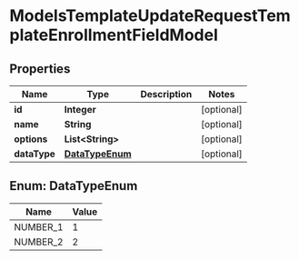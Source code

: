 

# ModelsTemplateUpdateRequestTemplateEnrollmentFieldModel


## Properties

| Name | Type | Description | Notes |
|------------ | ------------- | ------------- | -------------|
|**id** | **Integer** |  |  [optional] |
|**name** | **String** |  |  [optional] |
|**options** | **List&lt;String&gt;** |  |  [optional] |
|**dataType** | [**DataTypeEnum**](#DataTypeEnum) |  |  [optional] |



## Enum: DataTypeEnum

| Name | Value |
|---- | -----|
| NUMBER_1 | 1 |
| NUMBER_2 | 2 |



